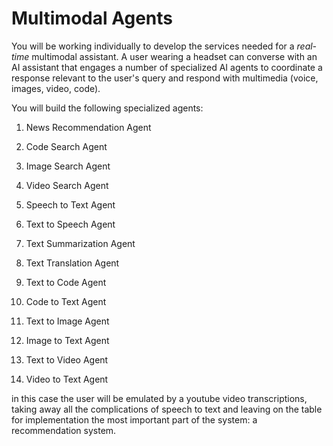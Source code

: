 # Multimodal Agents


You will be working individually to develop the services needed for a _real-time_ multimodal assistant. A user wearing a headset can converse with an AI assistant that engages a number of specialized AI agents to coordinate a response relevant to the user's query and respond with multimedia (voice, images, video, code).

You will build the following specialized agents:

1. News Recommendation Agent


2. Code Search Agent

3. Image Search Agent

4. Video Search Agent

5. Speech to Text Agent

6. Text to Speech Agent

7. Text Summarization Agent

8. Text Translation Agent

9. Text to Code Agent

10. Code to Text Agent

11. Text to Image Agent

12. Image to Text Agent

13. Text to Video Agent

14. Video to Text Agent



in this case the user will be emulated by a youtube video transcriptions, taking away all the complications of speech to text and leaving on the table for implementation the most important part of the system: a recommendation system.
